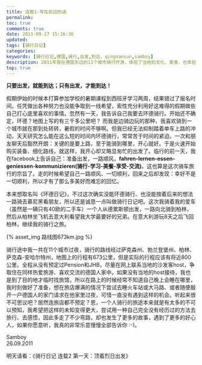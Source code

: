 ```yaml
---
title: 连载1-写在前边的话
permalink: 
toc: true
comments: true
date: 2011-09-27 15:16:36
updated:
tags: [骑行日记]
categories:
keywords: [骑行日记,德国,骑行,出发,到达，qingnansun,samboy]
description: 2011年我在德国东边的11个城市骑行环游，体验了当地的文化、美食，也体验了“沙发客”这种借宿方式。14天的骑行给我留下了美好的回忆，也让我更进一步了解了当地的风土人情。在接下来的文章里，我将和你一起分享骑行中我的所见所闻。
top: true
---
```

**只要出发，就能到达；只有出发，才能到达！**  

假期伊始的时候本打算参加学校的暑期课程到西班牙学习两周，结果错过了报名时间。任凭做出各种努力也没能争取到一线希望，索性充分利用好这难得的假期做些自己打心底里喜欢的事情。忽然有一天，我告诉自己我要去环德骑行。开始还不确定，环德？地图上写的有三千多公里吧？ 而我是边骑边玩的那种，我喜欢骑到一个城市就在那到处转转，暑假的时间不够啊。但我已经无法抑制踏着单车上路的冲动，天天研究怎么能在这么短的时间内环德骑行，常常苦于时间的紧迫。一次和朋友聊天后豁然开朗：关键的是要上路，至于能骑到哪里，开心就好。于是火速开始购买装备、细化路线，就这样，我开心却又略显匆忙的出发了。临行的前一天，我在facebook上告诉自己：准备出发，一路顺风，**fahren-lernen-essen-geniessen-kommunizieren(骑行-学习-美餐-享受-交流)**。这也算是这次骑车旅行的宗旨了。走的时候希望自己一路顺风、一切顺利，回来之后却发现：幸好不是一切顺利，所以才有了那么多美好而难忘的回忆。  

本来想取名叫《环德日记》，不过这次确实没能环德骑行、也没能按着后来的想法一路骑去慕尼黑看朋友，所以还是诚恳一点叫做骑行日记吧。这次我骑着我的爱车（虽然是一辆只有40欧的二手车）一个人从德累斯顿出发，一路向北骑到柏林，然后从柏林坐飞机去意大利看望我大学最要好的兄弟。在意大利游玩8天之后飞回柏林，继续我的骑行之旅。

{% asset_img 路线图673km.jpg %}

骑行途中我一共在11个城市过夜，骑行的路线经过萨克森州、勃兰登堡州、柏林、萨克森-安哈尔特州，地图上的行程有673公里，但是实际的行程应该有将近800公里。全程从没有预定过Pension和JHB，尽量在网上联系当地的沙发客host，争取住在同样热爱旅游、喜欢交流的德国人家中。如果没有当地的host接待，我也是到了目的地才临时找旅馆，所以在路上的时候经常不知道自己晚上会睡在哪里，我时刻做好了准备，想在旅店爆满的情况下尝试去睡火车站或大马路、或者随便敲开一户德国人的家门请求在他家里过夜，可惜一直没有遇到这样的机会。听起来很不可思议吧？居然连旅店都不预定？恩，一个人骑行的旅途本来就是有太多的不可以预知，我希望把这样的未知变得更大，尝试用一种自己完全没有经历过的方法去旅行、去感悟，因此多走了不少弯路，却也发生了更多的故事，遇到了更多的好心人，如果你愿意听，我真的非常乐意慢慢全部告诉你 :-)。  

Samboy  
26.09.2011

明天请看：《骑行日记 连载2 第一天：顶着烈日出发》